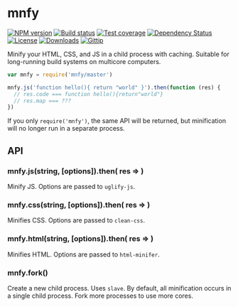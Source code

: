
# mnfy

[![NPM version][npm-image]][npm-url]
[![Build status][travis-image]][travis-url]
[![Test coverage][coveralls-image]][coveralls-url]
[![Dependency Status][david-image]][david-url]
[![License][license-image]][license-url]
[![Downloads][downloads-image]][downloads-url]
[![Gittip][gittip-image]][gittip-url]

Minify your HTML, CSS, and JS in a child process with caching.
Suitable for long-running build systems on multicore computers.

```js
var mnfy = require('mnfy/master')

mnfy.js('function hello(){ return "world" }').then(function (res) {
  // res.code === function hello(){return"world"}
  // res.map === ???
})
```

If you only `require('mnfy')`, the same API will be returned,
but minification will no longer run in a separate process.

## API

### mnfy.js(string, [options]).then( res => )

Minify JS. Options are passed to `uglify-js`.

### mnfy.css(string, [options]).then( res => )

Minifies CSS. Options are passed to `clean-css`.

### mnfy.html(string, [options]).then( res => )

Minifies HTML. Options are passed to `html-minifer`.

### mnfy.fork()

Create a new child process.
Uses `slave`.
By default, all minification occurs in a single child process.
Fork more processes to use more cores.

[npm-image]: https://img.shields.io/npm/v/mnfy.svg?style=flat-square
[npm-url]: https://npmjs.org/package/mnfy
[github-tag]: http://img.shields.io/github/tag/webdeps/mnfy.svg?style=flat-square
[github-url]: https://github.com/webdeps/mnfy/tags
[travis-image]: https://img.shields.io/travis/webdeps/mnfy.svg?style=flat-square
[travis-url]: https://travis-ci.org/webdeps/mnfy
[coveralls-image]: https://img.shields.io/coveralls/webdeps/mnfy.svg?style=flat-square
[coveralls-url]: https://coveralls.io/r/webdeps/mnfy
[david-image]: http://img.shields.io/david/webdeps/mnfy.svg?style=flat-square
[david-url]: https://david-dm.org/webdeps/mnfy
[license-image]: http://img.shields.io/npm/l/mnfy.svg?style=flat-square
[license-url]: LICENSE
[downloads-image]: http://img.shields.io/npm/dm/mnfy.svg?style=flat-square
[downloads-url]: https://npmjs.org/package/mnfy
[gittip-image]: https://img.shields.io/gratipay/jonathanong.svg?style=flat-square
[gittip-url]: https://gratipay.com/jonathanong/
